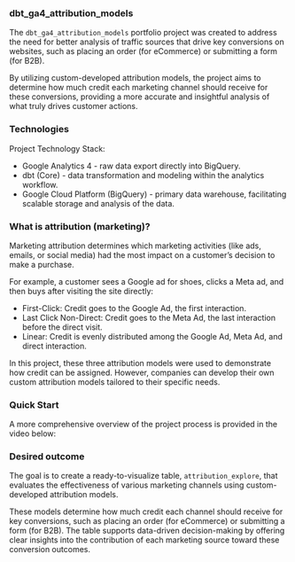 

### dbt_ga4_attribution_models

The `dbt_ga4_attribution_models` portfolio project was created to address the need for better analysis of traffic sources that drive key conversions on websites, such as placing an order (for eCommerce) or submitting a form (for B2B). 

By utilizing custom-developed attribution models, the project aims to determine how much credit each marketing channel should receive for these conversions, providing a more accurate and insightful analysis of what truly drives customer actions.

### Technologies

Project Technology Stack:
- Google Analytics 4 - raw data export directly into BigQuery.
- dbt (Core) - data transformation and modeling within the analytics workflow.
- Google Cloud Platform (BigQuery) - primary data warehouse, facilitating scalable storage and analysis of the data.

### What is attribution (marketing)?

Marketing attribution determines which marketing activities (like ads, emails, or social media) had the most impact on a customer’s decision to make a purchase.

For example, a customer sees a Google ad for shoes, clicks a Meta ad, and then buys after visiting the site directly:

 - First-Click: Credit goes to the Google Ad, the first interaction.
- Last Click Non-Direct: Credit goes to the Meta Ad, the last interaction before the direct visit.
- Linear: Credit is evenly distributed among the Google Ad, Meta Ad, and direct interaction.

In this project, these three attribution models were used to demonstrate how credit can be assigned. However, companies can develop their own custom attribution models tailored to their specific needs.

### Quick Start

A more comprehensive overview of the project process is provided in the video below:

### Desired outcome

The goal is to create a ready-to-visualize table, `attribution_explore`, that evaluates the effectiveness of various marketing channels using custom-developed attribution models.

These models determine how much credit each channel should receive for key conversions, such as placing an order (for eCommerce) or submitting a form (for B2B). The table supports data-driven decision-making by offering clear insights into the contribution of each marketing source toward these conversion outcomes.